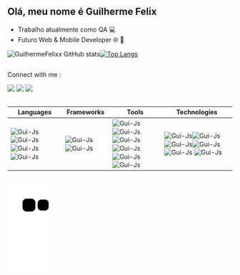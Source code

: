 

## Olá, meu nome é Guilherme Felix

- Trabalho atualmente como QA 💻
- Futuro Web & Mobile Developer 🌐 📱

<!---
GuilhermeFelixx/GuilhermeFelixx is a ✨ special ✨ repository because its `README.md` (this file) appears on your GitHub profile.
You can click the Preview link to take a look at your changes.
--->


![GuilhermeFelixx GitHub stats](https://github-readme-stats.vercel.app/api?username=GuilhermeFelixx&show_icons=true&&theme=material-palenight)[![Top Langs](https://github-readme-stats.vercel.app/api/top-langs/?username=GuilhermeFelixx&langs_count=8&theme=material-palenight&layout=compact)](https://github.com/GuilhermeFelixx/github-readme-stats)


##

Connect with me :

<a href="https://www.linkedin.com/in/guilherme-felix-de-oliveira-0337aa176/"><img src="https://img.shields.io/badge/LinkedIn-0077B5?style=for-the-badge&logo=linkedin&logoColor=white" /></a>
<a href="https://guilhermefelix.com"><img src="https://img.shields.io/badge/website-000000?style=for-the-badge&logo=About.me&logoColor=white" /></a>
<a href="https://instagram.com/guilhermefxx"><img src="https://img.shields.io/badge/Instagram-E4405F?style=for-the-badge&logo=instagram&logoColor=white" /></a>

##

| Languages | Frameworks | Tools | Technologies |
|---|---|---|---|
|<img align="center" alt="Gui-Js" height="30" width="40" src="https://cdn.jsdelivr.net/gh/devicons/devicon/icons/dart/dart-original-wordmark.svg"><img align="center" alt="Gui-Js" height="30" width="40" src="https://cdn.jsdelivr.net/gh/devicons/devicon/icons/java/java-original-wordmark.svg"><img align="center" alt="Gui-Js" height="30" width="40" src="https://cdn.jsdelivr.net/gh/devicons/devicon/icons/javascript/javascript-original.svg"><img align="center" alt="Gui-Js" height="30" width="40" src="https://cdn.jsdelivr.net/gh/devicons/devicon/icons/typescript/typescript-original.svg"> | <img align="center" alt="Gui-Js" height="30" width="40" src="https://cdn.jsdelivr.net/gh/devicons/devicon/icons/flutter/flutter-original.svg"><img align="center" alt="Gui-Js" height="30" width="40" src="https://cdn.jsdelivr.net/gh/devicons/devicon/icons/bootstrap/bootstrap-original.svg"> | <img align="center" alt="Gui-Js" height="30" width="40" src="https://cdn.jsdelivr.net/gh/devicons/devicon/icons/vscode/vscode-original.svg"><img align="center" alt="Gui-Js" height="30" width="40" src="https://cdn.jsdelivr.net/gh/devicons/devicon/icons/github/github-original.svg"><img align="center" alt="Gui-Js" height="30" width="40" src="https://cdn.jsdelivr.net/gh/devicons/devicon/icons/gitlab/gitlab-original-wordmark.svg"><img align="center" alt="Gui-Js" height="30" width="40" src="https://upload.wikimedia.org/wikipedia/commons/thumb/b/b5/DBeaver_logo.svg/1200px-DBeaver_logo.svg.png"><img align="center" alt="Gui-Js" height="30" width="40" src="https://avatars.githubusercontent.com/u/7058228?v=4">&nbsp;&nbsp;<img align="center" alt="Gui-Js" height="30" width="40" src="https://cdn.worldvectorlogo.com/logos/monday-1.svg"> | <img align="center" alt="Gui-Js" height="30" width="40" src="https://cdn.jsdelivr.net/gh/devicons/devicon/icons/html5/html5-original-wordmark.svg"><img align="center" alt="Gui-Js" height="30" width="40" src="https://cdn.jsdelivr.net/gh/devicons/devicon/icons/css3/css3-original-wordmark.svg"><img align="center" alt="Gui-Js" height="30" width="40" src="https://cdn.jsdelivr.net/gh/devicons/devicon/icons/git/git-original-wordmark.svg"><img align="center" alt="Gui-Js" height="30" width="40" src="https://cdn.jsdelivr.net/gh/devicons/devicon/icons/wordpress/wordpress-original.svg">&nbsp;<img align="center" alt="Gui-Js" height="30" width="40" src="https://cdn.jsdelivr.net/gh/devicons/devicon/icons/woocommerce/woocommerce-original.svg">&nbsp;<img align="center" alt="Gui-Js" height="30" width="40" src="https://cdn.jsdelivr.net/gh/devicons/devicon/icons/postgresql/postgresql-original-wordmark.svg"> |



##
  
  ![Snake animation](https://github.com/rafaballerini/rafaballerini/blob/output/github-contribution-grid-snake.svg) </div>
 
